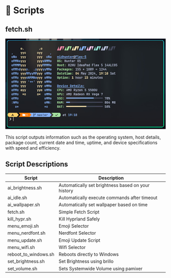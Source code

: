 # 📜 Scripts

## fetch.sh

![fetch.sh](./assets/script_fetch.jpg)

This script outputs information such as the operating system, host details,
package count, current date and time, uptime, and device specifications with
speed and efficiency.

## Script Descriptions

| Script               | Description                                        |
| -------------------- | -------------------------------------------------- |
| ai_brightness.sh     | Automatically set brightness based on your history |
| ai_idle.sh           | Automatically execute commands after timeout       |
| ai_wallpaper.sh      | Automatically set wallpaper based on time          |
| fetch.sh             | Simple Fetch Script                                |
| kill_hypr.sh         | Kill Hyprland Safely                               |
| menu_emoji.sh        | Emoji Selector                                     |
| menu_nerdfont.sh     | Nerdfont Selector                                  |
| menu_update.sh       | Emoji Update Script                                |
| menu_wifi.sh         | Wifi Selector                                      |
| reboot_to_windows.sh | Reboots directly to Windows                        |
| set_brightness.sh    | Set Brightness using brillo                        |
| set_volume.sh        | Sets Systemwide Volume using pamixer               |
